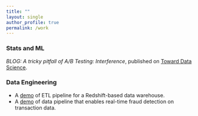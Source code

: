 ```yaml
---
title: ""
layout: single
author_profile: true
permalink: /work
---
```


### Stats and ML

*BLOG: A tricky pitfall of A/B Testing: Interference*, published on  [Toward Data Science]((https://towardsdatascience.com/interference-a-tricky-pitfall-of-a-b-testing-f940464cb5a0)).

### Data Engineering

* A [demo](https://github.com/leolian003/Redshift-ETLandDW) of ETL pipeline for a Redshift-based data warehouse.
* A [demo](https://github.com/leolian003/AWS-FraudDectectionPipeline) of data pipeline that enables real-time fraud detection on transaction data.
